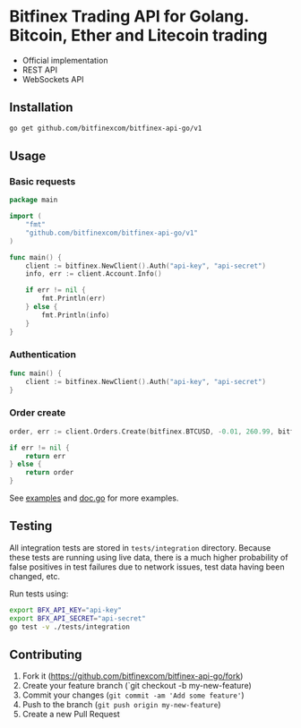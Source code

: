 # Bitfinex Trading API for Golang. Bitcoin, Ether and Litecoin trading
* Official implementation
* REST API
* WebSockets API 

## Installation

``` bash
go get github.com/bitfinexcom/bitfinex-api-go/v1
```

## Usage

### Basic requests

``` go
package main

import (
	"fmt"
	"github.com/bitfinexcom/bitfinex-api-go/v1"
)

func main() {
	client := bitfinex.NewClient().Auth("api-key", "api-secret")
	info, err := client.Account.Info()

	if err != nil {
		fmt.Println(err)
	} else {
		fmt.Println(info)
	}
}
```

### Authentication

``` go
func main() {
	client := bitfinex.NewClient().Auth("api-key", "api-secret")
}
```

### Order create

``` go
order, err := client.Orders.Create(bitfinex.BTCUSD, -0.01, 260.99, bitfinex.ORDER_TYPE_EXCHANGE_LIMIT)

if err != nil {
    return err
} else {
    return order
}
```

See [examples](https://github.com/bitfinexcom/bitfinex-api-go/tree/master/examples) and [doc.go](https://github.com/bitfinexcom/bitfinex-api-go/blob/master/doc.go) for more examples.

## Testing

All integration tests are stored in `tests/integration` directory. Because these tests are running using live data, there is a much higher probability of false positives in test failures due to network issues, test data having been changed, etc.

Run tests using:
``` bash
export BFX_API_KEY="api-key"
export BFX_API_SECRET="api-secret"
go test -v ./tests/integration
```

## Contributing

1. Fork it (https://github.com/bitfinexcom/bitfinex-api-go/fork)
2. Create your feature branch (`git checkout -b my-new-feature)
3. Commit your changes (`git commit -am 'Add some feature'`)
4. Push to the branch (`git push origin my-new-feature`)
5. Create a new Pull Request
